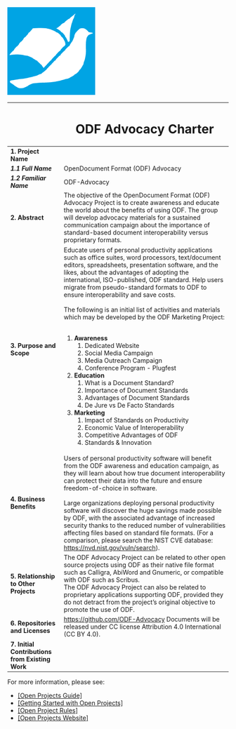 <img src="img/odf-logo.png" width="200">

| |<h1>ODF Advocacy Charter</h1>  |
|-----------------------------------|-----------------------------------|
| **1. Project Name**   |   |
| ***1.1 Full Name***     | OpenDocument Format (ODF) Advocacy  |
| ***1.2 Familiar Name*** | ODF-Advocacy |
|**2. Abstract**   | The objective of the OpenDocument Format (ODF) Advocacy Project is to create awareness and educate the world about the benefits of using ODF. The group will develop advocacy materials for a sustained communication campaign about the importance of standard-based document interoperability versus proprietary formats.   |
|**3. Purpose and Scope**  | Educate users of personal productivity applications such as office suites, word processors, text/document editors, spreadsheets, presentation software, and the likes, about the advantages of adopting the international, ISO-published, ODF standard. Help users  migrate from pseudo-standard formats to ODF to ensure interoperability and save costs.<br/><br/>The following is an initial list of activities and materials which may be developed by the ODF Marketing Project:<br/><br/><ol><li>**Awareness**<ol><li>Dedicated Website</li><li>Social Media Campaign</li><li>Media Outreach Campaign</li><li>Conference Program - Plugfest</li></ol></li><li>**Education**<ol><li>What is a Document Standard?</li><li>Importance of Document Standards</li><li>Advantages of Document Standards</li><li>De Jure vs De Facto Standards</li></ol></li><li>**Marketing**<ol><li>Impact of Standards on Productivity</li><li>Economic Value of Interoperability</li><li>Competitive Advantages of ODF</li><li>Standards & Innovation</li></ol></li></ol> |
|**4. Business Benefits**   | Users of personal productivity software will benefit from the ODF awareness and education campaign, as they will learn about how true document interoperability can protect their data into the future and ensure freedom-of-choice in software.<br/><br/>Large organizations deploying personal productivity software will discover the huge savings made possible by ODF, with the associated advantage of increased security thanks to the reduced number of vulnerabilities affecting files based on standard file formats. (For a comparison, please search the NIST CVE database: https://nvd.nist.gov/vuln/search).|
|**5. Relationship to Other Projects**  |The ODF Advocacy Project can be related to other open source projects using ODF as their native file format such as Calligra, AbiWord and Gnumeric, or compatible with ODF such as Scribus.<br/>The ODF Advocacy Project can also be related to proprietary applications supporting ODF, provided they do not detract from the project’s original objective to promote the use of ODF.|
|**6. Repositories and Licenses** |https://github.com/ODF-Advocacy Documents will be released under CC license Attribution 4.0 International (CC BY 4.0). |
|**7. Initial Contributions from Existing Work**  |  |

For more information, please see:
- [[Open Projects Guide]](https://github.com/oasis-open-projects/documentation/tree/master/guides)
- [[Getting Started with Open Projects]](https://github.com/oasis-open-projects/documentation/blob/master/guides/getting-started-guide.md)
- [[Open Project Rules]](https://www.oasis-open.org/policies-guidelines/open-projects-process)
- [[Open Projects Website]](http://oasis-open-projects.org)
